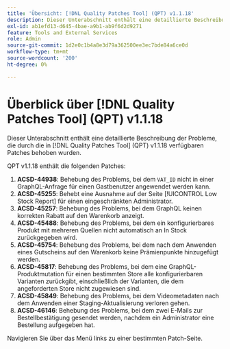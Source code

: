 ```yaml
---
title: 'Übersicht: [!DNL Quality Patches Tool] (QPT) v1.1.18'
description: Dieser Unterabschnitt enthält eine detaillierte Beschreibung der Probleme, die durch die in [!DNL Quality Patches Tool]  (QPT) v1.1.18 verfügbaren Patches behoben wurden.
exl-id: ab1efd13-d645-4bae-a9b1-ab9f6d2d9271
feature: Tools and External Services
role: Admin
source-git-commit: 1d2e0c1b4a8e3d79a362500ee3ec7bde84a6ce0d
workflow-type: tm+mt
source-wordcount: '200'
ht-degree: 0%

---
```


# Überblick über [!DNL Quality Patches Tool] (QPT) v1.1.18

Dieser Unterabschnitt enthält eine detaillierte Beschreibung der Probleme, die durch die in [!DNL Quality Patches Tool] (QPT) v1.1.18 verfügbaren Patches behoben wurden.

QPT v1.1.18 enthält die folgenden Patches:

1. **ACSD-44938**: Behebung des Problems, bei dem `VAT_ID` nicht in einer GraphQL-Anfrage für einen Gastbenutzer angewendet werden kann.
1. **ACSD-45255**: Behebt eine Ausnahme auf der Seite [!UICONTROL Low Stock Report] für einen eingeschränkten Administrator.
1. **ACSD-45257**: Behebung des Problems, bei dem GraphQL keinen korrekten Rabatt auf den Warenkorb anzeigt.
1. **ACSD-45488**: Behebung des Problems, bei dem ein konfigurierbares Produkt mit mehreren Quellen nicht automatisch an In Stock zurückgegeben wird.
1. **ACSD-45754**: Behebung des Problems, bei dem nach dem Anwenden eines Gutscheins auf den Warenkorb keine Prämienpunkte hinzugefügt werden.
1. **ACSD-45817**: Behebung des Problems, bei dem eine GraphQL-Produktmutation für einen bestimmten Store alle konfigurierbaren Varianten zurückgibt, einschließlich der Varianten, die dem angeforderten Store nicht zugewiesen sind.
1. **ACSD-45849**: Behebung des Problems, bei dem Videometadaten nach dem Anwenden einer Staging-Aktualisierung verloren gehen.
1. **ACSD-46146**: Behebung des Problems, bei dem zwei E-Mails zur Bestellbestätigung gesendet werden, nachdem ein Administrator eine Bestellung aufgegeben hat.

Navigieren Sie über das Menü links zu einer bestimmten Patch-Seite.
